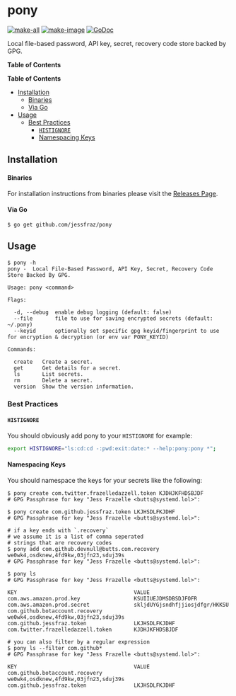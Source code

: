 # pony

[![make-all](https://github.com/jessfraz/pony/workflows/make%20all/badge.svg)](https://github.com/jessfraz/pony/actions?query=workflow%3A%22make+all%22)
[![make-image](https://github.com/jessfraz/pony/workflows/make%20image/badge.svg)](https://github.com/jessfraz/pony/actions?query=workflow%3A%22make+image%22)
[![GoDoc](https://img.shields.io/badge/godoc-reference-5272B4.svg?style=for-the-badge)](https://godoc.org/github.com/jessfraz/pony)

Local file-based password, API key, secret, recovery code store backed by GPG.

**Table of Contents**

<!-- START doctoc generated TOC please keep comment here to allow auto update -->
<!-- DON'T EDIT THIS SECTION, INSTEAD RE-RUN doctoc TO UPDATE -->
**Table of Contents**

- [Installation](#installation)
    - [Binaries](#binaries)
    - [Via Go](#via-go)
- [Usage](#usage)
  - [Best Practices](#best-practices)
    - [`HISTIGNORE`](#histignore)
    - [Namespacing Keys](#namespacing-keys)

<!-- END doctoc generated TOC please keep comment here to allow auto update -->

## Installation

#### Binaries

For installation instructions from binaries please visit the [Releases Page](https://github.com/jessfraz/pony/releases).

#### Via Go

```console
$ go get github.com/jessfraz/pony
```

## Usage

```console
$ pony -h
pony -  Local File-Based Password, API Key, Secret, Recovery Code Store Backed By GPG.

Usage: pony <command>

Flags:

  -d, --debug  enable debug logging (default: false)
  --file       file to use for saving encrypted secrets (default: ~/.pony)
  --keyid      optionally set specific gpg keyid/fingerprint to use for encryption & decryption (or env var PONY_KEYID)

Commands:

  create   Create a secret.
  get      Get details for a secret.
  ls       List secrets.
  rm       Delete a secret.
  version  Show the version information.
```

### Best Practices

#### `HISTIGNORE`

You should obviously add pony to your `HISTIGNORE` for example:

```bash
export HISTIGNORE="ls:cd:cd -:pwd:exit:date:* --help:pony:pony *";
```

#### Namespacing Keys

You should namespace the keys for your secrets like the following:

```console
$ pony create com.twitter.frazelledazzell.token KJDHJKFHDSBJDF
# GPG Passphrase for key "Jess Frazelle <butts@systemd.lol>":

$ pony create com.github.jessfraz.token LKJHSDLFKJDHF
# GPG Passphrase for key "Jess Frazelle <butts@systemd.lol>":

# if a key ends with `.recovery`
# we assume it is a list of comma seperated
# strings that are recovery codes
$ pony add com.github.devnull@butts.com.recovery we0wk4,osdknew,4fd9kw,03jfn23,sduj39s
# GPG Passphrase for key "Jess Frazelle <butts@systemd.lol>":

$ pony ls
# GPG Passphrase for key "Jess Frazelle <butts@systemd.lol>":

KEY                                     VALUE
com.aws.amazon.prod.key                 KSUIIUEJDMSDBSDJFOFR
com.aws.amazon.prod.secret              skljdUYGjsndhfjjiosjdfgr/HKKSU
com.github.botaccount.recovery          we0wk4,osdknew,4fd9kw,03jfn23,sduj39s
com.github.jessfraz.token               LKJHSDLFKJDHF
com.twitter.frazelledazzell.token       KJDHJKFHDSBJDF

# you can also filter by a regular expression
$ pony ls --filter com.github*
# GPG Passphrase for key "Jess Frazelle <butts@systemd.lol>":

KEY                                     VALUE
com.github.botaccount.recovery          we0wk4,osdknew,4fd9kw,03jfn23,sduj39s
com.github.jessfraz.token               LKJHSDLFKJDHF
```
